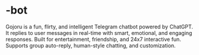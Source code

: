 # -bot
Gojoru is a fun, flirty, and intelligent Telegram chatbot powered by ChatGPT. It replies to user messages in real-time with smart, emotional, and engaging responses. Built for entertainment, friendship, and 24x7 interactive fun. Supports group auto-reply, human-style chatting, and customization. 
